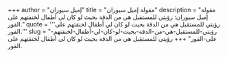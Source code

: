 +++
author = "إميل سيوران"
title = "مقولة إميل سيوران"
description = "مقولة إميل سيوران: رؤيتي للمستقبل هي من الدقة بحيث لو كان لي أطفال لخنقتهم على الفور."
quote = '''رؤيتي للمستقبل هي من الدقة بحيث لو كان لي أطفال لخنقتهم على الفور.''' 
slug = "رؤيتي-للمستقبل-هي-من-الدقة-بحيث-لو-كان-لي-أطفال-لخنقتهم-على-الفور"
+++
رؤيتي للمستقبل هي من الدقة بحيث لو كان لي أطفال لخنقتهم على الفور.
